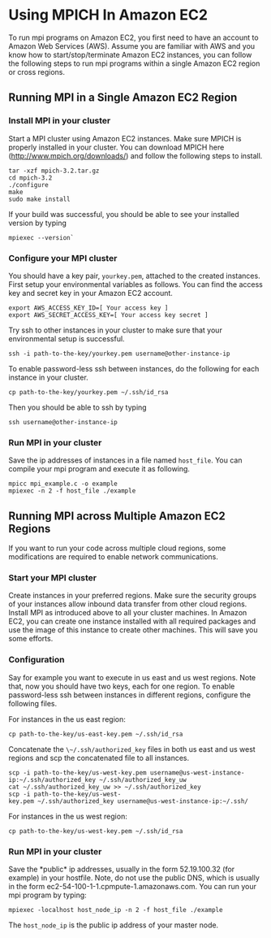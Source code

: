 # Using MPICH In Amazon EC2

To run mpi programs on Amazon EC2, you first need to have an account to
Amazon Web Services (AWS). Assume you are familiar with AWS and you know
how to start/stop/terminate Amazon EC2 instances, you can follow the
following steps to run mpi programs within a single Amazon EC2 region or
cross regions.

## Running MPI in a Single Amazon EC2 Region

### Install MPI in your cluster

Start a MPI cluster using Amazon EC2 instances. Make sure MPICH is
properly installed in your cluster. You can download MPICH here
(http://www.mpich.org/downloads/) and follow the following steps to
install.

```
tar -xzf mpich-3.2.tar.gz
cd mpich-3.2
./configure
make
sudo make install
```
If your build was successful, you should be able to see your installed
version by typing

```
mpiexec --version`
```

### Configure your MPI cluster

You should have a key pair, `yourkey.pem`, attached to the created instances.
First setup your environmental variables as follows. You can find the
access key and secret key in your Amazon EC2 account.

```
export AWS_ACCESS_KEY_ID=[ Your access key ]
export AWS_SECRET_ACCESS_KEY=[ Your access key secret ]
```
Try ssh to other instances in your cluster to make sure that your
environmental setup is successful.

```
ssh -i path-to-the-key/yourkey.pem username@other-instance-ip
```

To enable password-less ssh between instances, do the following for each
instance in your cluster.

```
cp path-to-the-key/yourkey.pem ~/.ssh/id_rsa
```

Then you should be able to ssh by typing

```
ssh username@other-instance-ip
```

### Run MPI in your cluster

Save the ip addresses of instances in a file named `host_file`. You can
compile your mpi program and execute it as following.

```
mpicc mpi_example.c -o example
mpiexec -n 2 -f host_file ./example
```

## Running MPI across Multiple Amazon EC2 Regions

If you want to run your code across multiple cloud regions, some
modifications are required to enable network communications.

### Start your MPI cluster

Create instances in your preferred regions. Make sure the security groups
of your instances allow inbound data transfer from other cloud regions.
Install MPI as introduced above to all your cluster machines. In Amazon
EC2, you can create one instance installed with all required packages
and use the image of this instance to create other machines. This will
save you some efforts.

### Configuration

Say for example you want to execute in us east and us west regions. Note
that, now you should have two keys, each for one region. To enable
password-less ssh between instances in different regions, configure the
following files.

For instances in the us east region:

```
cp path-to-the-key/us-east-key.pem ~/.ssh/id_rsa
```

Concatenate the `\~/.ssh/authorized_key` files in both us east and us
west regions and scp the concatenated file to all instances.

```
scp -i path-to-the-key/us-west-key.pem username@us-west-instance-ip:~/.ssh/authorized_key ~/.ssh/authorized_key_uw
cat ~/.ssh/authorized_key_uw >> ~/.ssh/authorized_key
scp -i path-to-the-key/us-west-key.pem ~/.ssh/authorized_key username@us-west-instance-ip:~/.ssh/
```

For instances in the us west region:

```
cp path-to-the-key/us-west-key.pem ~/.ssh/id_rsa
```

### Run MPI in your cluster

Save the \*public\* ip addresses, usually in the form 52.19.100.32 (for
example) in your hostfile. Note, do not use the public DNS, which is
usually in the form ec2-54-100-1-1.cpmpute-1.amazonaws.com. You can run
your mpi program by typing:

```
mpiexec -localhost host_node_ip -n 2 -f host_file ./example
```

The `host_node_ip` is the public ip address of your master node.
